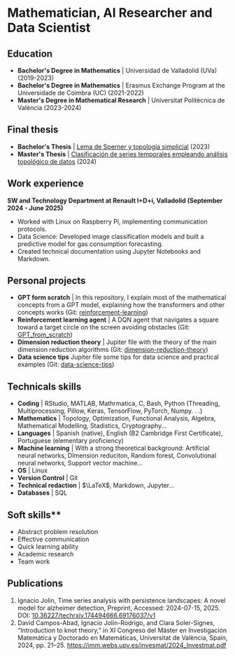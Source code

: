 # Mathematician, AI Researcher and Data Scientist

## Education
- **Bachelor's Degree in Mathematics** | Universidad de Valladolid (UVa) (2019-2023)
- **Bachelor's Degree in Mathematics** | Erasmus Exchange Program at the Universidade de Coimbra (UC) (2021-2022)
- **Master's Degree in Mathematical Research** | Universitat Politècnica de València (2023-2024)

## Final thesis
- **Bachelor's Thesis** | [Lema de Sperner y topología simplicial](https://uvadoc.uva.es/handle/10324/63202) (2023)
- **Master's Thesis** | [Clasificación de series temporales empleando análisis topológico de datos](https://riunet.upv.es/handle/10251/210927) (2024)

## Work experience
**SW and Technology Department at Renault I+D+i, Valladolid (September 2024 - June 2025)**
- Worked with Linux on Raspberry Pi, implementing communication protocols.
- Data Science: Developed image classification models and built a predictive model for gas consumption
forecasting.
- Created technical documentation using Jupyter Notebooks and Markdown.

## Personal projects
- **GPT form scratch** | In this repository, I explain most of the mathematical concepts from a GPT model, explaining how the transformers and other concepts works (Git: [reinforcement-learning](https://github.com/jo12n/reinforcement_learning)) 
- **Reinforcement learning agent** | A DQN agent that navigates a square toward a target circle on the screen avoiding obstacles (Git: [GPT_from_scratch](https://github.com/jo12n/GPT_from_scratch))
- **Dimension reduction theory** |  Jupiter file with the theory of the main dimension reduction algorithms (Git: [dimension-reduction-theory](https://github.com/jo12n/dimension_reduction_theory.git))
- **Data science tips** Jupiter file some tips for data science and practical examples (Git: [data-science-tips](https://github.com/jo12n/data_science_tips.git))

## Technicals skills
- **Coding** | RStudio, MATLAB, Mathrmatica, C, Bash, Python (Threading, Multiprocessing, Pillow, Keras, TensorFlow, PyTorch, Numpy. . .)
- **Mathematics** | Topology, Optimization, Functional Analysis, Algebra, Mathematical Modelling, Stadistics, Cryptography...
- **Languages** | Spanish (native), English (B2 Cambridge First Certificate), Portuguese (elementary proficiency)
- **Machine learning** | With a strong theoretical background: Artificial neural networks, DImension reduciton, Random forest, Convolutional neural networks, Support vector machine...
- **OS** | Linux
- **Version Control** | Git
- **Technical redaction** | $\LaTeX$, Markdown, Jupyter...
- **Databases** | SQL

## Soft skills**
- Abstract problem resolution
- Effective communication
- Quick learning ability
- Academic research
- Team work

## Publications
1. Ignacio Jolín, Time series analysis with persistence landscapes: A novel model for alzheimer detection, Preprint,
Accessed: 2024-07-15, 2025. DOI: [10.36227/techrxiv.174494666.69176037/v1](https://doi.org/10.36227/techrxiv.174494666.69176037/v1)
2. David Campos-Abad, Ignacio Jolin-Rodrigo, and Clara Soler-Signes, “Introduction to knot theory,” in XI
Congreso del Máster en Investigación Matemática y Doctorado en Matemáticas, Universitat de València, Spain, 2024,
pp. 21–25. https://imm.webs.upv.es/invesmat/2024_Investmat.pdf
